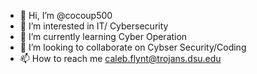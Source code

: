 - 👋 Hi, I’m @cocoup500
- 👀 I’m interested in IT/ Cybersecurity
- 🌱 I’m currently learning Cyber Operation
- 💞️ I’m looking to collaborate on Cybser Security/Coding
- 📫 How to reach me caleb.flynt@trojans.dsu.edu

<!---
cocoup500/cocoup500 is a ✨ special ✨ repository because its `README.md` (this file) appears on your GitHub profile.
You can click the Preview link to take a look at your changes.
--->

